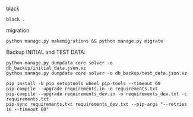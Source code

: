 
black
```shell
black .
```

migration
```shell
python manage.py makemigrations && python manage.py migrate
```

Backup INITIAL and TEST DATA:
```shell
python manage.py dumpdata core solver -o db_backup/initial_data.json.xz
python manage.py dumpdata core solver -o db_backup/test_data.json.xz
```

```shell
pip install -U pip setuptools wheel pip-tools --timeout 60
pip-compile --upgrade requirements.in -o requirements.txt
pip-compile --upgrade requirements_dev.in -o requirements_dev.txt -c requirements.txt
pip-sync requirements.txt requirements_dev.txt --pip-args "--retries 10 --timeout 60"
```

```shell

```
